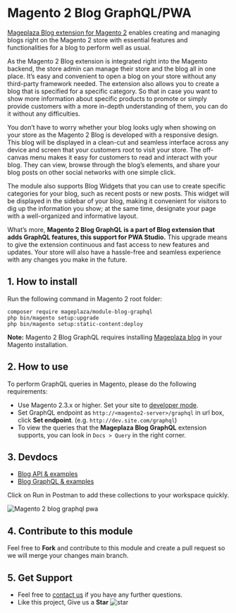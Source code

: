 # Magento 2 Blog GraphQL/PWA

[Mageplaza Blog extension for Magento 2](https://www.mageplaza.com/magento-2-better-blog/) enables creating and managing blogs right on the Magento 2 store with essential features and functionalities for a blog to perform well as usual. 

As the Magento 2 Blog extension is integrated right into the Magento backend, the store admin can manage their store and the blog all in one place. It’s easy and convenient to open a blog on your store without any third-party framework needed. The extension also allows you to create a blog that is specified for a specific category. So that in case you want to show more information about specific products to promote or simply provide customers with a more in-depth understanding of them, you can do it without any difficulties. 

You don’t have to worry whether your blog looks ugly when showing on your store as the Magento 2 Blog is developed with a responsive design. This blog will be displayed in a clean-cut and seamless interface across any device and screen that your customers root to visit your store. The off-canvas menu makes it easy for customers to read and interact with your blog. They can view, browse through the blog’s elements, and share your blog posts on other social networks with one simple click. 

The module also supports Blog Widgets that you can use to create specific categories for your blog, such as recent posts or new posts. This widget will be displayed in the sidebar of your blog, making it convenient for visitors to dig up the information you show; at the same time, designate your page with a well-organized and informative layout. 

What’s more, **Magento 2 Blog GraphQL is a part of Blog extension that adds GraphQL features, this support for PWA Studio.** This upgrade means to give the extension continuous and fast access to new features and updates. Your store will also have a hassle-free and seamless experience with any changes you make in the future. 


## 1. How to install

Run the following command in Magento 2 root folder:

```
composer require mageplaza/module-blog-graphql
php bin/magento setup:upgrade
php bin/magento setup:static-content:deploy
```

**Note:**
Magento 2 Blog GraphQL requires installing [Mageplaza blog](https://github.com/mageplaza/magento-2-blog) in your Magento installation.

## 2. How to use

To perform GraphQL queries in Magento, please do the following requirements:

- Use Magento 2.3.x or higher. Set your site to [developer mode](https://www.mageplaza.com/devdocs/enable-disable-developer-mode-magento-2.html).
- Set GraphQL endpoint as `http://<magento2-server>/graphql` in url box, click **Set endpoint**. 
(e.g. `http://dev.site.com/graphql`)
- To view the queries that the **Mageplaza Blog GraphQL** extension supports, you can look in `Docs > Query` in the right corner.

## 3. Devdocs

- [Blog API & examples](https://documenter.getpostman.com/view/10589000/SzRxXqt3?version=latest#intro)
- [Blog GraphQL & examples](https://documenter.getpostman.com/view/10589000/SzS1T8pe?version=latest)

Click on Run in Postman to add these collections to your workspace quickly.

![Magento 2 blog graphql pwa](https://i.imgur.com/lhsXlUR.gif)


## 4. Contribute to this module

Feel free to **Fork** and contribute to this module and create a pull request so we will merge your changes main branch.

## 5. Get Support

- Feel free to [contact us](https://www.mageplaza.com/contact.html) if you have any further questions.
- Like this project, Give us a **Star** ![star](https://i.imgur.com/S8e0ctO.png)
